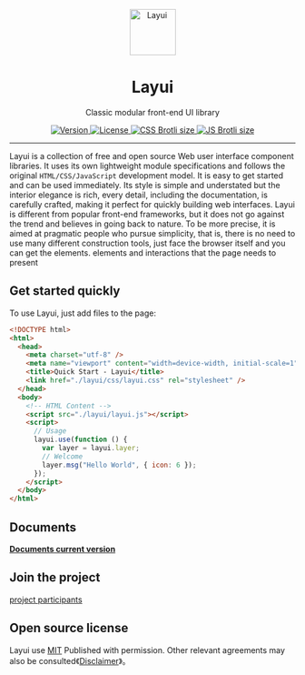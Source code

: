 <p align="center">
  <a href="https://layui.dev">
    <img src="https://unpkg.com/outeres@0.1.0/img/layui/logo-icon.png" width="81" alt="Layui">
  </a>
</p>
<h1 align="center">Layui</h1>
<p align="center">
  Classic modular front-end UI library
</p>

<p align="center">
  <a href="https://www.npmjs.com/package/layui">
    <img src="https://img.shields.io/npm/v/layui" alt="Version">
  </a>
  <a href="https://www.npmjs.com/package/layui">
    <img src="https://img.shields.io/github/license/layui/layui" alt="License">
  </a>
  <a href="https://github.com/layui/layui/blob/2.x/dist/css/layui.css">
    <img src="https://img.badgesize.io/layui/layui/2.x/dist/css/layui.css?compression=brotli&label=CSS%20Brotli%20size" alt="CSS Brotli size">
  </a>
  <a href="https://github.com/layui/layui/blob/2.x/dist/layui.js">
    <img src="https://img.badgesize.io/layui/layui/2.x/dist/layui.js?compression=brotli&label=JS%20Brotli%20size" alt="JS Brotli size">
  </a>
</p>

---

Layui is a collection of free and open source Web user interface component libraries. It uses its own lightweight module specifications and follows the original `HTML/CSS/JavaScript` development model. It is easy to get started and can be used immediately. Its style is simple and understated but the interior elegance is rich, every detail, including the documentation, is carefully crafted, making it perfect for quickly building web interfaces. Layui is different from popular front-end frameworks, but it does not go against the trend and believes in going back to nature. To be more precise, it is aimed at pragmatic people who pursue simplicity, that is, there is no need to use many different construction tools, just face the browser itself and you can get the elements. elements and interactions that the page needs to present

## Get started quickly

To use Layui, just add files to the page:

```html
<!DOCTYPE html>
<html>
  <head>
    <meta charset="utf-8" />
    <meta name="viewport" content="width=device-width, initial-scale=1" />
    <title>Quick Start - Layui</title>
    <link href="./layui/css/layui.css" rel="stylesheet" />
  </head>
  <body>
    <!-- HTML Content -->
    <script src="./layui/layui.js"></script>
    <script>
      // Usage
      layui.use(function () {
        var layer = layui.layer;
        // Welcome
        layer.msg("Hello World", { icon: 6 });
      });
    </script>
  </body>
</html>
```

## Documents

[**Documents current version**](https://layui.dev/docs/2/)

## Join the project

[project participants](https://github.com/layui/layui/graphs/contributors)

## Open source license

Layui use [MIT](https://opensource.org/licenses/MIT) Published with permission. Other relevant agreements may also be consulted《[Disclaimer](https://gitee.com/layui/layui/blob/main/DISCLAIMER.md)》。
